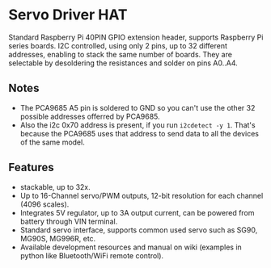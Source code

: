<!--
---
name: Waveshare Servo Driver Hat
class: board
type: io,motor
formfactor: pHAT
manufacturer: Waveshare
description: Servo Driver HAT for Raspberry Pi, 16-Channel, 12-bit, I2C Interface
url: https://www.waveshare.com/wiki/Servo_Driver_HAT
schematic: https://www.waveshare.com/w/upload/a/a2/Servo_Driver_HAT_Schematic_.pdf
buy: https://www.waveshare.com/servo-driver-hat.htm
image: 'waveshare-servo-driver-hat.png'
pincount: 40
eeprom: no
power:
  '1':
  '2':
  '4':
  '17':
ground:
  '6':
  '9':
  '14':
  '20':
  '25':
  '30':
  '34':
  '39':
pin:
  '3':
    mode: i2c
  '5':
    mode: i2c
i2c:
  '0x40':
    alternate: [ '0x40','0x41','0x42','0x43','0x44','0x45','0x46','0x47','0x48','0x49','0x4A','0x4B','0x4C','0x4D','0x4E','0x4F','0x50','0x51','0x52','0x53','0x54','0x55','0x56','0x57','0x58','0x59','0x5A','0x5B','0x5C','0x5D','0x5E','0x5F' ]
    name: PCA9685
    device: PCA9685
-->
# Servo Driver HAT

Standard Raspberry Pi 40PIN GPIO extension header, supports Raspberry Pi series boards.
I2C controlled, using only 2 pins, up to 32 different addresses, enabling to stack the same number of boards. They are selectable by desoldering the resistances and solder on pins A0..A4. 

## Notes
* The PCA9685 A5 pin is soldered to GND so you can't use the  other 32 possible addresses offerred by PCA9685.
* Also the i2c 0x70 address is present, if you run `i2cdetect -y 1`. That's because the PCA9685 uses that address to send data to all the devices of the same model.

## Features
* stackable, up to 32x.
* Up to 16-Channel servo/PWM outputs, 12-bit resolution for each channel (4096 scales).
* Integrates 5V regulator, up to 3A output current, can be powered from battery through VIN terminal.
* Standard servo interface, supports common used servo such as SG90, MG90S, MG996R, etc.
* Available development resources and manual on wiki (examples in python like Bluetooth/WiFi remote control).
